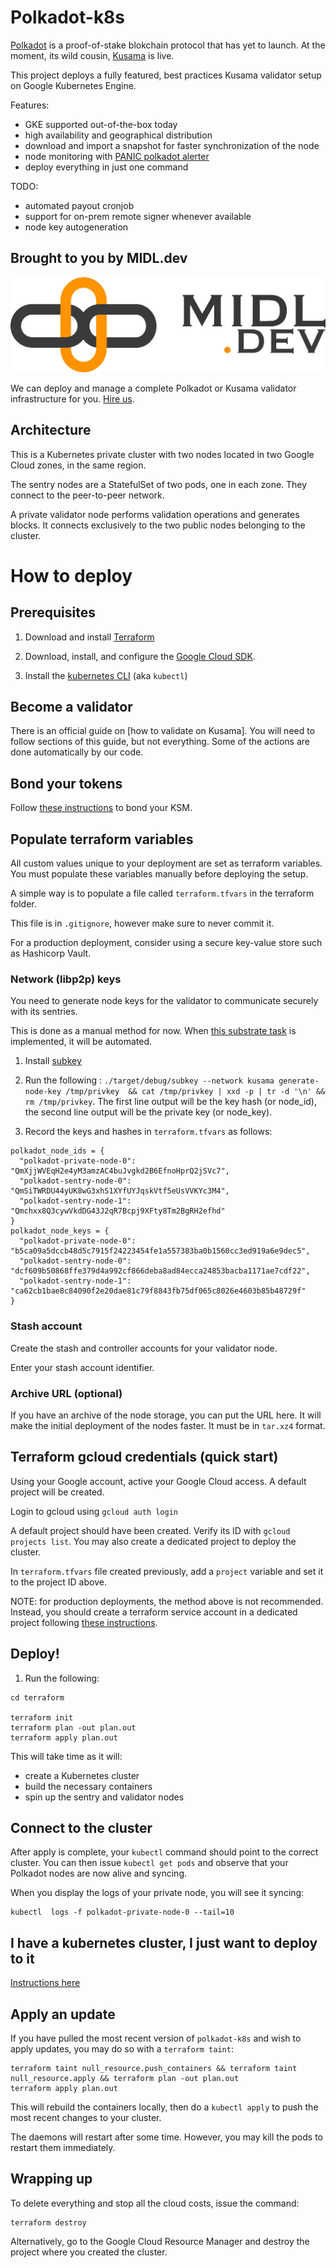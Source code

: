 # Polkadot-k8s

[Polkadot](https://polkadot.network) is a proof-of-stake blokchain protocol that has yet to launch. At the moment, its wild cousin, [Kusama](https://kusama.network) is live.

This project deploys a fully featured, best practices Kusama validator setup on Google Kubernetes Engine.

Features:

* GKE supported out-of-the-box today
* high availability and geographical distribution
* download and import a snapshot for faster synchronization of the node
* node monitoring with [PANIC polkadot alerter](https://github.com/SimplyVC/panic_polkadot)
* deploy everything in just one command

TODO:

* automated payout cronjob
* support for on-prem remote signer whenever available
* node key autogeneration

Brought to you by MIDL.dev
--------------------------

![MIDL.dev](midl-dev-logo.png)

We can deploy and manage a complete Polkadot or Kusama validator infrastructure for you. [Hire us](https://midl.dev).

Architecture
------------

This is a Kubernetes private cluster with two nodes located in two Google Cloud zones, in the same region.

The sentry nodes are a StatefulSet of two pods, one in each zone. They connect to the peer-to-peer network.

A private validator node performs validation operations and generates blocks. It connects exclusively to the two public nodes belonging to the cluster.

# How to deploy

## Prerequisites

1. Download and install [Terraform](https://terraform.io)

1. Download, install, and configure the [Google Cloud SDK](https://cloud.google.com/sdk/).

1. Install the [kubernetes
   CLI](https://kubernetes.io/docs/tasks/tools/install-kubectl/) (aka
   `kubectl`)

## Become a validator

There is an official guide on [how to validate on Kusama]. You will need to follow sections of this guide, but not everything. Some of the actions are done automatically by our code.

## Bond your tokens

Follow [these instructions](https://wiki.polkadot.network/docs/en/maintain-guides-how-to-validate-kusama#bond-ksm) to bond your KSM.

## Populate terraform variables

All custom values unique to your deployment are set as terraform variables. You must populate these variables manually before deploying the setup.

A simple way is to populate a file called `terraform.tfvars` in the terraform folder.

This file is in `.gitignore`, however make sure to never commit it.

For a production deployment, consider using a secure key-value store such as Hashicorp Vault.

### Network (libp2p) keys

You need to generate node keys for the validator to communicate securely with its sentries.

This is done as a manual method for now. When [this substrate task](https://github.com/paritytech/substrate/issues/5778) is implemented, it will be automated.

1. Install [subkey](https://substrate.dev/docs/en/ecosystem/subkey)

1. Run the following : `./target/debug/subkey --network kusama generate-node-key /tmp/privkey  && cat /tmp/privkey | xxd -p | tr -d '\n' && rm /tmp/privkey`. The first line output will be the key hash (or node_id), the second line output will be the private key (or node_key).

1. Record the keys and hashes in `terraform.tfvars` as follows:

```
polkadot_node_ids = {
  "polkadot-private-node-0": "QmXjjWVEqH2e4yM3amzAC4buJvgkd2B6EfnoHprQ2jSVc7",
  "polkadot-sentry-node-0": "QmSiTWRDU44yUK8wG3xhS1XYfUYJqskVtf5eUsVVKYc3M4",
  "polkadot-sentry-node-1": "Qmchxx8Q3cywVkdDG43J2qR7Bcpj9XFty8Tm2BgRH2efhd"
}
polkadot_node_keys = {
  "polkadot-private-node-0": "b5ca09a5dccb48d5c7915f24223454fe1a557383ba0b1560cc3ed919a6e9dec5",
  "polkadot-sentry-node-0": "dcf609b50868ffe379d4a992cf866deba8ad84ecca24853bacba1171ae7cdf22",
  "polkadot-sentry-node-1": "ca62cb1bae8c84090f2e20dae81c79f8843fb75df065c8026e4603b85b48729f"
}
```

### Stash account

Create the stash and controller accounts for your validator node.

Enter your stash account identifier.

### Archive URL (optional)

If you have an archive of the node storage, you can put the URL here. It will make the initial deployment of the nodes faster. It must be in `tar.xz4` format.

## Terraform gcloud credentials (quick start)

Using your Google account, active your Google Cloud access. A default project will be created.

Login to gcloud using `gcloud auth login`

A default project should have been created. Verify its ID with `gcloud projects list`. You may also create a dedicated project to deploy the cluster.

In `terraform.tfvars` file created previously, add a `project` variable and set it to the project ID above.

NOTE: for production deployments, the method above is not recommended. Instead, you should create a terraform service account in a dedicated project following [these instructions](doc/production-hardening.md).

## Deploy!

1. Run the following:

```
cd terraform

terraform init
terraform plan -out plan.out
terraform apply plan.out
```

This will take time as it will:
* create a Kubernetes cluster
* build the necessary containers
* spin up the sentry and validator nodes

## Connect to the cluster

After apply is complete, your `kubectl` command should point to the correct cluster. You can then issue `kubectl get pods` and observe that your Polkadot nodes are now alive and syncing.

When you display the logs of your private node, you will see it syncing:

```
kubectl  logs -f polkadot-private-node-0 --tail=10
```

## I have a kubernetes cluster, I just want to deploy to it

[Instructions here](docs/pre-existing-cluster.md)

Apply an update
---------------

If you have pulled the most recent version of `polkadot-k8s` and wish to apply updates, you may do so with a `terraform taint`:

```
terraform taint null_resource.push_containers && terraform taint null_resource.apply && terraform plan -out plan.out
terraform apply plan.out
```

This will rebuild the containers locally, then do a `kubectl apply` to push the most recent changes to your cluster.

The daemons will restart after some time. However, you may kill the pods to restart them immediately.

## Wrapping up

To delete everything and stop all the cloud costs, issue the command:

```
terraform destroy
```

Alternatively, go to the Google Cloud Resource Manager and destroy the project where you created the cluster.
